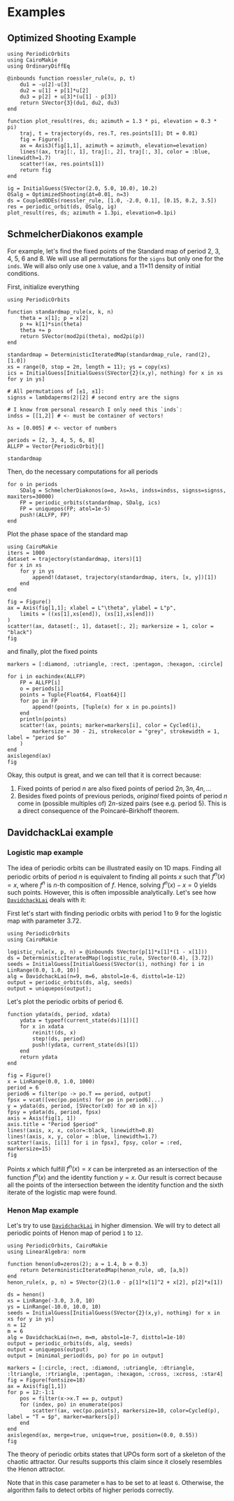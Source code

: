 # Examples

## Optimized Shooting Example
```@example MAIN
using PeriodicOrbits
using CairoMakie
using OrdinaryDiffEq

@inbounds function roessler_rule(u, p, t)
    du1 = -u[2]-u[3]
    du2 = u[1] + p[1]*u[2]
    du3 = p[2] + u[3]*(u[1] - p[3])
    return SVector{3}(du1, du2, du3)
end

function plot_result(res, ds; azimuth = 1.3 * pi, elevation = 0.3 * pi)
    traj, t = trajectory(ds, res.T, res.points[1]; Dt = 0.01)
    fig = Figure()
    ax = Axis3(fig[1,1], azimuth = azimuth, elevation=elevation)
    lines!(ax, traj[:, 1], traj[:, 2], traj[:, 3], color = :blue, linewidth=1.7)
    scatter!(ax, res.points[1])
    return fig
end

ig = InitialGuess(SVector(2.0, 5.0, 10.0), 10.2)
OSalg = OptimizedShooting(Δt=0.01, n=3)
ds = CoupledODEs(roessler_rule, [1.0, -2.0, 0.1], [0.15, 0.2, 3.5])
res = periodic_orbit(ds, OSalg, ig)
plot_result(res, ds; azimuth = 1.3pi, elevation=0.1pi)
```

## SchmelcherDiakonos example
For example, let's find the fixed points of the Standard map of period 2, 3, 4, 5, 6
and 8. We will use all permutations for the `signs` but only one for the `inds`.
We will also only use one `λ` value, and a 11×11 density of initial conditions.

First, initialize everything
```@example MAIN
using PeriodicOrbits

function standardmap_rule(x, k, n)
    theta = x[1]; p = x[2]
    p += k[1]*sin(theta)
    theta += p
    return SVector(mod2pi(theta), mod2pi(p))
end

standardmap = DeterministicIteratedMap(standardmap_rule, rand(2), [1.0])
xs = range(0, stop = 2π, length = 11); ys = copy(xs)
ics = InitialGuess[InitialGuess(SVector{2}(x,y), nothing) for x in xs for y in ys]

# All permutations of [±1, ±1]:
signss = lambdaperms(2)[2] # second entry are the signs

# I know from personal research I only need this `inds`:
indss = [[1,2]] # <- must be container of vectors!

λs = [0.005] # <- vector of numbers

periods = [2, 3, 4, 5, 6, 8]
ALLFP = Vector{PeriodicOrbit}[]

standardmap
```
Then, do the necessary computations for all periods

```@example MAIN
for o in periods
    SDalg = SchmelcherDiakonos(o=o, λs=λs, indss=indss, signss=signss, maxiters=30000)
    FP = periodic_orbits(standardmap, SDalg, ics)
    FP = uniquepos(FP; atol=1e-5)
    push!(ALLFP, FP)
end
```

Plot the phase space of the standard map
```@example MAIN
using CairoMakie
iters = 1000
dataset = trajectory(standardmap, iters)[1]
for x in xs
    for y in ys
        append!(dataset, trajectory(standardmap, iters, [x, y])[1])
    end
end

fig = Figure()
ax = Axis(fig[1,1]; xlabel = L"\theta", ylabel = L"p",
    limits = ((xs[1],xs[end]), (xs[1],xs[end]))
)
scatter!(ax, dataset[:, 1], dataset[:, 2]; markersize = 1, color = "black")
fig
```

and finally, plot the fixed points
```@example MAIN
markers = [:diamond, :utriangle, :rect, :pentagon, :hexagon, :circle]

for i in eachindex(ALLFP)
    FP = ALLFP[i]
    o = periods[i]
    points = Tuple{Float64, Float64}[]
    for po in FP
        append!(points, [Tuple(x) for x in po.points])
    end
    println(points)
    scatter!(ax, points; marker=markers[i], color = Cycled(i),
        markersize = 30 - 2i, strokecolor = "grey", strokewidth = 1, label = "period $o"
    )
end
axislegend(ax)
fig
```

Okay, this output is great, and we can tell that it is correct because:

1. Fixed points of period $n$ are also fixed points of period $2n, 3n, 4n, ...$
2. Besides fixed points of previous periods, *original* fixed points of
   period $n$ come in (possible multiples of) $2n$-sized pairs (see e.g. period 5).
   This is a direct consequence of the Poincaré–Birkhoff theorem.

## DavidchackLai example

### Logistic map example

The idea of periodic orbits can be illustrated easily on 1D maps. Finding all periodic orbits of period
$n$ is equivalent to finding all points $x$ such that $f^{n}(x)=x$, where $f^{n}$ is $n$-th composition of $f$. Hence, solving $f^{n}(x)-x=0$ yields such points. However, this is often impossible analytically. 
Let's see how [`DavidchackLai`](@ref) deals with it:

First let's start with finding periodic orbits with period $1$ to $9$ for the logistic map with parameter $3.72$.

```@example MAIN
using PeriodicOrbits
using CairoMakie

logistic_rule(x, p, n) = @inbounds SVector(p[1]*x[1]*(1 - x[1]))
ds = DeterministicIteratedMap(logistic_rule, SVector(0.4), [3.72])
seeds = InitialGuess[InitialGuess(SVector(i), nothing) for i in LinRange(0.0, 1.0, 10)]
alg = DavidchackLai(n=9, m=6, abstol=1e-6, disttol=1e-12)
output = periodic_orbits(ds, alg, seeds)
output = uniquepos(output);
```

Let's plot the periodic orbits of period $6$. 

```@example MAIN
function ydata(ds, period, xdata)
    ydata = typeof(current_state(ds)[1])[]
    for x in xdata
        reinit!(ds, x)
        step!(ds, period)
        push!(ydata, current_state(ds)[1])
    end
    return ydata
end

fig = Figure()
x = LinRange(0.0, 1.0, 1000)
period = 6
period6 = filter(po -> po.T == period, output)
fpsx = vcat([vec(po.points) for po in period6]...)
y = ydata(ds, period, [SVector(x0) for x0 in x])
fpsy = ydata(ds, period, fpsx)
axis = Axis(fig[1, 1])
axis.title = "Period $period"
lines!(axis, x, x, color=:black, linewidth=0.8)
lines!(axis, x, y, color = :blue, linewidth=1.7)
scatter!(axis, [i[1] for i in fpsx], fpsy, color = :red, markersize=15)
fig
```
Points $x$ which fulfill $f^{n}(x)=x$ can be interpreted as an intersection of the function 
$f^{n}(x)$ and the identity function $y=x$. Our result is correct because all the points of 
the intersection between the identity function and the sixth iterate of the logistic map 
were found.

### Henon Map example

Let's try to use [`DavidchackLai`](@ref) in higher dimension. We will try to detect 
all periodic points of Henon map of period `1` to `12`.

```@example MAIN
using PeriodicOrbits, CairoMakie
using LinearAlgebra: norm

function henon(u0=zeros(2); a = 1.4, b = 0.3)
    return DeterministicIteratedMap(henon_rule, u0, [a,b])
end
henon_rule(x, p, n) = SVector{2}(1.0 - p[1]*x[1]^2 + x[2], p[2]*x[1])

ds = henon()
xs = LinRange(-3.0, 3.0, 10)
ys = LinRange(-10.0, 10.0, 10)
seeds = InitialGuess[InitialGuess(SVector{2}(x,y), nothing) for x in xs for y in ys]
n = 12
m = 6
alg = DavidchackLai(n=n, m=m, abstol=1e-7, disttol=1e-10)
output = periodic_orbits(ds, alg, seeds)
output = uniquepos(output)
output = [minimal_period(ds, po) for po in output]

markers = [:circle, :rect, :diamond, :utriangle, :dtriangle, :ltriangle, :rtriangle, :pentagon, :hexagon, :cross, :xcross, :star4]
fig = Figure(fontsize=18)
ax = Axis(fig[1,1])
for p = 12:-1:1
    pos = filter(x->x.T == p, output)
    for (index, po) in enumerate(pos)
        scatter!(ax, vec(po.points), markersize=10, color=Cycled(p), label = "T = $p", marker=markers[p])
    end
end
axislegend(ax, merge=true, unique=true, position=(0.0, 0.55))
fig

```
The theory of periodic orbits states that UPOs form sort of a skeleton of the chaotic attractor. Our results supports this claim since it closely resembles the Henon attractor.

Note that in this case parameter `m` has to be set to at least `6`. Otherwise, the algorithm 
fails to detect orbits of higher periods correctly.